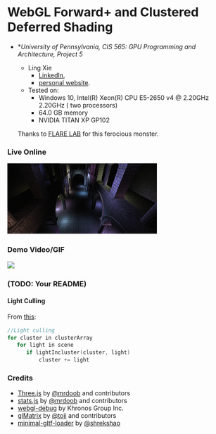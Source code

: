 WebGL Forward+ and Clustered Deferred Shading
======================

* **University of Pennsylvania, CIS 565: GPU Programming and Architecture, Project 5*
  
  * Ling Xie
    * [LinkedIn](https://www.linkedin.com/in/ling-xie-94b939182/), 
    * [personal website](https://jack12xl.netlify.app).
  * Tested on: 
    * Windows 10, Intel(R) Xeon(R) CPU E5-2650 v4 @ 2.20GHz 2.20GHz ( two processors) 
    * 64.0 GB memory
    * NVIDIA TITAN XP GP102
  
  Thanks to [FLARE LAB](http://faculty.sist.shanghaitech.edu.cn/faculty/liuxp/flare/index.html) for this ferocious monster.

### Live Online

[![](img/thumb.png)](http://TODO.github.io/Project5-WebGL-Forward-Plus-and-Clustered-Deferred)

### Demo Video/GIF

[![](img/video.png)](TODO)

### (TODO: Your README)



#### Light Culling

From [this](http://www.aortiz.me/2018/12/21/CG.html#tiled-shading--forward):

```c++
//Light culling
for cluster in clusterArray
   for light in scene
      if lightIncluster(cluster, light)
          cluster += light
```




### Credits

* [Three.js](https://github.com/mrdoob/three.js) by [@mrdoob](https://github.com/mrdoob) and contributors
* [stats.js](https://github.com/mrdoob/stats.js) by [@mrdoob](https://github.com/mrdoob) and contributors
* [webgl-debug](https://github.com/KhronosGroup/WebGLDeveloperTools) by Khronos Group Inc.
* [glMatrix](https://github.com/toji/gl-matrix) by [@toji](https://github.com/toji) and contributors
* [minimal-gltf-loader](https://github.com/shrekshao/minimal-gltf-loader) by [@shrekshao](https://github.com/shrekshao)
